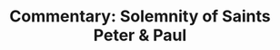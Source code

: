 ---
title: "Commentary: Solemnity of Saints Peter & Paul"
layout: reader
description: "Theme: Peter and Paul, examples to be followed"
feature_image: posts/commentary-feast-of-peter-and-paul-year-c.jpg
category: commentary
published: true
---
